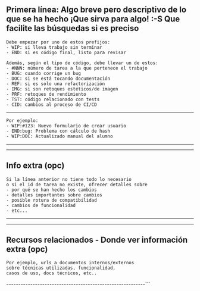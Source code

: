  Primera línea: Algo breve pero descriptivo
                de lo que se ha hecho
                ¡Que sirva para algo! :-S
                Que facilite las búsquedas si es preciso
 ----------------------------------------------------------
    Debe empezar por uno de estos prefijos:
    - WIP: si lleva trabajo sin terminar
    - END: si es código final, listo para revisar

    Además, según el tipo de código, debe llevar un de estos:
    - #NNN: número de tarea a la que pertenece el trabajo
    - BUG: cuando corrige un bug
    - DOC: si se está tocando documentación
    - REF: si es solo una refactorización
    - IMG: si son retoques estéticos/de imagen
    - PRF: retoques de rendimiento
    - TST: código relacionado con tests
    - CID: cambios al proceso de CI/CD
 ----------------------------------------------------------
    Por ejemplo:
    - WIP:#123: Nuevo formulario de crear usuario
    - END:bug: Problema con cálculo de hash
    - WIP:DOC: Actualizado manual del alumno
 ----------------------------------------------------------
 ----------------------------------------------------------
 Info extra (opc)
 ----------------------------------------------------------
    Si la línea anterior no tiene todo lo necesario
    o si el id de tarea no existe, ofrecer detalles sobre
    - por qué se han hecho los cambios
    - detalles importantes sobre cambios
    - posible rotura de compatibilidad
    - cambios de funcionalidad
    - etc...
 ----------------------------------------------------------
 ----------------------------------------------------------
 Recursos relacionados - Donde ver información extra (opc)
 ----------------------------------------------------------
    Por ejemplo, urls a documentos internos/externos
    sobre técnicas utilizadas, funcionalidad,
    casos de uso, docs técnicos, etc..
 ----------------------------------------------------------```